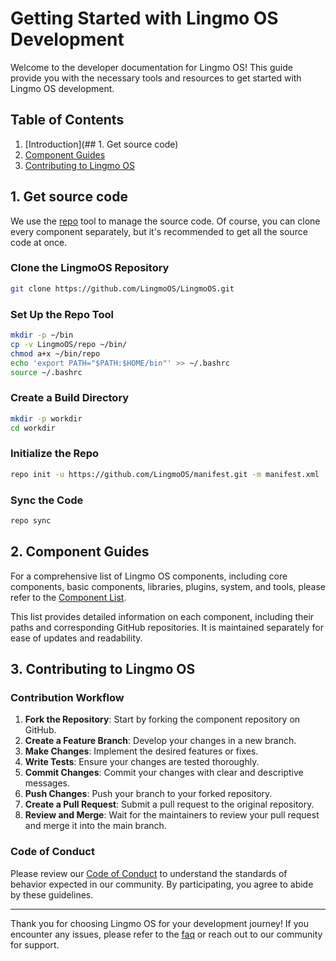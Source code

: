 # Getting Started with Lingmo OS Development

Welcome to the developer documentation for Lingmo OS! This guide provide you with the necessary tools and resources to get started with Lingmo OS development.

## Table of Contents

1. [Introduction](## 1. Get source code)
2. [Component Guides](#component-guides)
3. [Contributing to Lingmo OS](#contributing-to-lingmo-os)

## 1. Get source code

We use the [repo](https://source.android.com/setup/develop/repo) tool to manage the source code. Of course, you can clone every component separately, but it's recommended to get all the source code at once.

### Clone the LingmoOS Repository

```bash
git clone https://github.com/LingmoOS/LingmoOS.git
```

### Set Up the Repo Tool

```bash
mkdir -p ~/bin
cp -v LingmoOS/repo ~/bin/
chmod a+x ~/bin/repo
echo 'export PATH="$PATH:$HOME/bin"' >> ~/.bashrc
source ~/.bashrc
```

### Create a Build Directory

```bash
mkdir -p workdir
cd workdir
```

### Initialize the Repo

```bash
repo init -u https://github.com/LingmoOS/manifest.git -m manifest.xml
```

### Sync the Code

```bash
repo sync
```

## 2. Component Guides

For a comprehensive list of Lingmo OS components, including core components, basic components, libraries, plugins, system, and tools, please refer to the [Component List](component-list.md).

This list provides detailed information on each component, including their paths and corresponding GitHub repositories. It is maintained separately for ease of updates and readability.

## 3. Contributing to Lingmo OS

### Contribution Workflow

1. **Fork the Repository**: Start by forking the component repository on GitHub.
2. **Create a Feature Branch**: Develop your changes in a new branch.
3. **Make Changes**: Implement the desired features or fixes.
4. **Write Tests**: Ensure your changes are tested thoroughly.
5. **Commit Changes**: Commit your changes with clear and descriptive messages.
6. **Push Changes**: Push your branch to your forked repository.
7. **Create a Pull Request**: Submit a pull request to the original repository.
8. **Review and Merge**: Wait for the maintainers to review your pull request and merge it into the main branch.

### Code of Conduct

Please review our [Code of Conduct](code-of-conduct.md) to understand the standards of behavior expected in our community. By participating, you agree to abide by these guidelines.

---

Thank you for choosing Lingmo OS for your development journey! If you encounter any issues, please refer to the [faq](faq.md) or reach out to our community for support.
